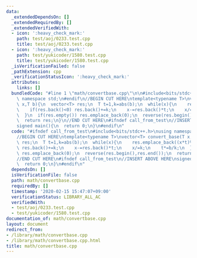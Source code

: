 ```yaml
---
data:
  _extendedDependsOn: []
  _extendedRequiredBy: []
  _extendedVerifiedWith:
  - icon: ':heavy_check_mark:'
    path: test/aoj/0233.test.cpp
    title: test/aoj/0233.test.cpp
  - icon: ':heavy_check_mark:'
    path: test/yukicoder/1580.test.cpp
    title: test/yukicoder/1580.test.cpp
  _isVerificationFailed: false
  _pathExtension: cpp
  _verificationStatusIcon: ':heavy_check_mark:'
  attributes:
    links: []
  bundledCode: "#line 1 \"math/convertbase.cpp\"\n\n#include<bits/stdc++.h>\nusing\
    \ namespace std;\n#endif\n//BEGIN CUT HERE\ntemplate<typename T>\nvector<T> convert_base(T\
    \ x,T b){\n  vector<T> res;\n  T t=1,k=abs(b);\n  while(x){\n    res.emplace_back((x*t)%k);\n\
    \    if(res.back()<0) res.back()+=k;\n    x-=res.back()*t;\n    x/=k;\n    t*=b/k;\n\
    \  }\n  if(res.empty()) res.emplace_back(0);\n  reverse(res.begin(),res.end());\n\
    \  return res;\n}\n//END CUT HERE\n#ifndef call_from_test\n//INSERT ABOVE HERE\n\
    signed main(){\n  return 0;\n}\n#endif\n"
  code: "#ifndef call_from_test\n#include<bits/stdc++.h>\nusing namespace std;\n#endif\n\
    //BEGIN CUT HERE\ntemplate<typename T>\nvector<T> convert_base(T x,T b){\n  vector<T>\
    \ res;\n  T t=1,k=abs(b);\n  while(x){\n    res.emplace_back((x*t)%k);\n    if(res.back()<0)\
    \ res.back()+=k;\n    x-=res.back()*t;\n    x/=k;\n    t*=b/k;\n  }\n  if(res.empty())\
    \ res.emplace_back(0);\n  reverse(res.begin(),res.end());\n  return res;\n}\n\
    //END CUT HERE\n#ifndef call_from_test\n//INSERT ABOVE HERE\nsigned main(){\n\
    \  return 0;\n}\n#endif\n"
  dependsOn: []
  isVerificationFile: false
  path: math/convertbase.cpp
  requiredBy: []
  timestamp: '2020-02-15 15:47:07+09:00'
  verificationStatus: LIBRARY_ALL_AC
  verifiedWith:
  - test/aoj/0233.test.cpp
  - test/yukicoder/1580.test.cpp
documentation_of: math/convertbase.cpp
layout: document
redirect_from:
- /library/math/convertbase.cpp
- /library/math/convertbase.cpp.html
title: math/convertbase.cpp
---
```

